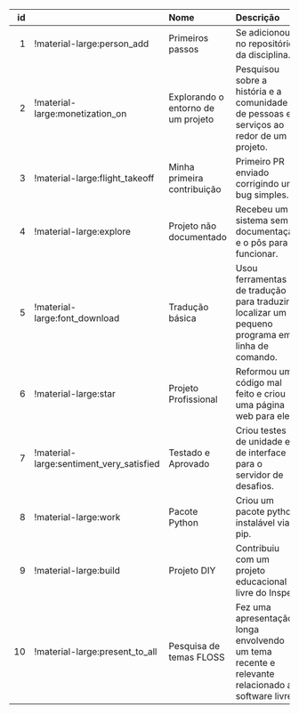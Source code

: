 |   id |                                          | Nome                               | Descrição                                                                                       |   XP |
|-----:|:-----------------------------------------|:-----------------------------------|:------------------------------------------------------------------------------------------------|-----:|
|    1 | !material-large:person_add               | Primeiros passos                   | Se adicionou no repositório da disciplina.                                                      |    2 |
|    2 | !material-large:monetization_on          | Explorando o entorno de um projeto | Pesquisou sobre a história e a comunidade de pessoas e serviços ao redor de um projeto.         |    3 |
|    3 | !material-large:flight_takeoff           | Minha primeira contribuição        | Primeiro PR enviado corrigindo um bug simples.                                                  |    5 |
|    4 | !material-large:explore                  | Projeto não documentado            | Recebeu um sistema sem documentação e o pôs para funcionar.                                     |    2 |
|    5 | !material-large:font_download            | Tradução básica                    | Usou ferramentas de tradução para traduzir e localizar um pequeno programa em linha de comando. |    2 |
|    6 | !material-large:star                     | Projeto Profissional               | Reformou um código mal feito e criou uma página web para ele.                                   |    5 |
|    7 | !material-large:sentiment_very_satisfied | Testado e Aprovado                 | Criou testes de unidade e de interface para o servidor de desafios.                             |    5 |
|    8 | !material-large:work                     | Pacote Python                      | Criou um pacote python instalável via pip.                                                      |    3 |
|    9 | !material-large:build                    | Projeto DIY                        | Contribuiu com um projeto educacional livre do Insper                                           |    5 |
|   10 | !material-large:present_to_all           | Pesquisa de temas FLOSS            | Fez uma apresentação longa envolvendo um tema recente e relevante relacionado a software livre. |    5 |